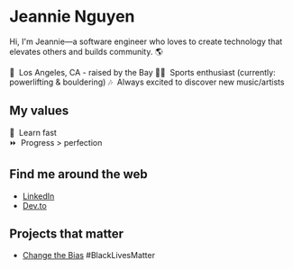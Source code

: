 # Jeannie Nguyen

Hi, I'm Jeannie—a software engineer who loves to create technology that elevates others and builds community. 🌎&nbsp;

🌉&nbsp; Los Angeles, CA - raised by the Bay
🧗‍♀️&nbsp; Sports enthusiast (currently: powerlifting & bouldering)
🎶&nbsp; Always excited to discover new music/artists

## My values

🍏&nbsp; Learn fast<br>
⏩&nbsp; Progress > perfection<br>

## Find me around the web

- [LinkedIn](https://www.linkedin.com/in/jeannie-t-nguyen/)
- [Dev.to](https://dev.to/jeannienguyen)

## Projects that matter

- [Change the Bias](https://changethebias.com/) #BlackLivesMatter

